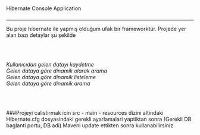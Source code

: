 ###
Hibernate Console Application
###
<hr>
Bu proje hibernate ile yapmış olduğum ufak bir frameworktür.
Projede yer alan bazı detaylar şu şekilde

<br><br>

*Kullanıcıdan gelen datayı kaydetme*<br>
*Gelen dataya göre dinamik olarak arama*<br>
*Gelen dataya göre dinamik listeleme*<br>
*Gelen dataya göre dinamik arama*


<br><br>

###Projeyi calistirmak icin
src - main - resources dizini altindaki Hibernate.cfg dosyasindaki gerekli ayarlamalari
yaptiktan sonra (Gerekli DB baglanti portu, DB adi) Maveni update ettikten sonra kullanabilirsiniz.
